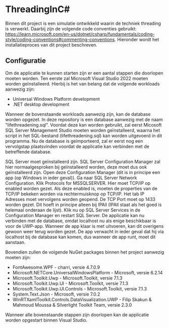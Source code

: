 # ThreadingInC#

Binnen dit project is een simulatie ontwikkeld waarin de techniek threading is verwerkt. Daarbij zijn de volgende code conventies gebruikt: https://learn.microsoft.com/en-us/dotnet/csharp/fundamentals/coding-style/coding-conventions#commenting-conventions. Hieronder wordt het installatieproces van dit project beschreven.



<h2>Configuratie</h2>

Om de applicatie te kunnen starten zijn er een aantal stappen die doorlopen moeten worden. Ten eerste zal Microsoft Visual Studio 2022 moeten worden geïnstalleerd. Hierbij is het van belang dat de volgende workloads aanwezig zijn:

- Universal Windows Platform development
- .NET desktop development

Wanneer de bovenstaande workloads aanwezig zijn, kan de database worden opgezet. In deze repository is een database aanwezig met de naam "lifethreadening.sql". Voordat deze kan worden gebruikt, zal eerst Micosoft SQL Server Management Studio moeten worden geïnstalleerd, waarna het script in het SQL-bestand (lifethreadening.sql) kan worden uitgevoerd in dit programma. Nu de database is geïmporteerd, zal er eerst nog een vervolgstap plaatsvinden voordat de applicatie kan verbinden met de betreffende database. 

SQL Server moet geïnstalleerd zijn. SQL Server Configuration Manager zal hier normaalgesproken bij geïnstalleerd worden, deze moet dus ook geïnstalleerd zijn. Open deze Configuration Manager (dit is in principe een app (op Windows in ieder geval)). Ga naar SQL Server Network Configuration. Klik Protocols for MSSQLSERVER. Hier moet TCP/IP op enabled worden gezet. Als deze enabled is, moeten de properties van de TCP/IP bekeken worden via rechtermuisknop op TCP/IP. Het tab IP Adresses moet vervolgens worden geopend. De TCP Port moet op 1433 worden gezet. Dit hoeft in principe alleen bij IPAll (IPAll staat als het goed is helemaal onderaan de lijst). Klik nu op SQL Server Services in de Configuration Manager en restart SQL Server. De applicatie kan nu verbinden met de database, omdat localhost nu als enige beschikbaar is voor de UWP-app. Wanneer de app klaar is met uitvoeren, kan dit overigens gewoon weer terug worden gezet. De app verwacht in ieder geval dat hij via localhost bij de database kan komen, dus wanneer de app runt, moet dit aanstaan.

Bovendien zullen de volgende NuGet packages binnen het project aanwezig moeten zijn:

- FontAwesome.WPF - charri, versie 4.7.0.9
- Microsoft.NETCore.UniversalWindowsPlatform - Microsoft, versie 6.2.14
- Microsoft.Toolkit.Uwp - Microsoft.Toolkit, versie 7.1.3
- Microsoft.Toolkit.Uwp.UI - Microsoft.Toolkit, versie 7.1.3
- Microsoft.Toolkit.Uwp.UI.Controls - Microsoft.Toolkit, versie 7.1.3
- System.Text.Json - Microsoft, versie 7.0.2
- WinRTXamlToolkit.Controls.DataVisualization.UWP - Filip Skakun & Mahmoud Moussa & Silverlight Toolkit Team, versie 2.3.0

Wanneer alle bovenstaande stappen zijn doorlopen kan de applicatie worden opgestart binnen Visual Studio.

